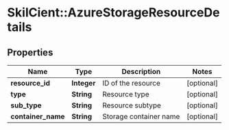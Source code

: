 # SkilCient::AzureStorageResourceDetails

## Properties
Name | Type | Description | Notes
------------ | ------------- | ------------- | -------------
**resource_id** | **Integer** | ID of the resource | [optional] 
**type** | **String** | Resource type | [optional] 
**sub_type** | **String** | Resource subtype | [optional] 
**container_name** | **String** | Storage container name | [optional] 


